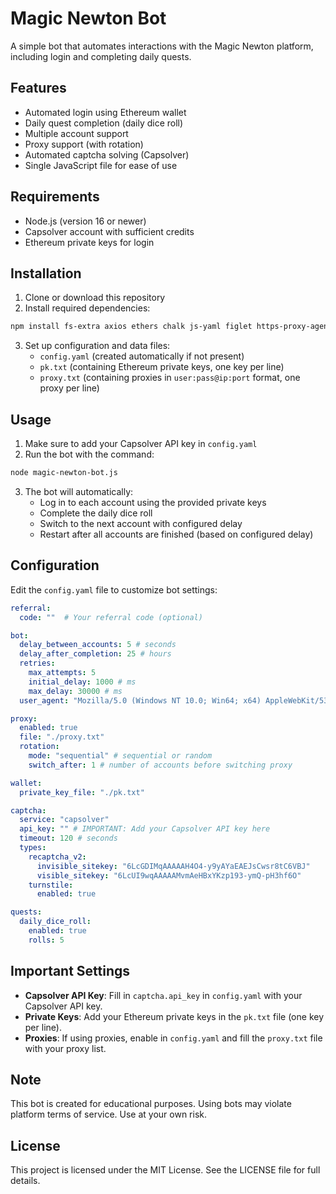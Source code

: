 # Magic Newton Bot

A simple bot that automates interactions with the Magic Newton platform, including login and completing daily quests.

## Features

- Automated login using Ethereum wallet
- Daily quest completion (daily dice roll)
- Multiple account support
- Proxy support (with rotation)
- Automated captcha solving (Capsolver)
- Single JavaScript file for ease of use

## Requirements

- Node.js (version 16 or newer)
- Capsolver account with sufficient credits
- Ethereum private keys for login

## Installation

1. Clone or download this repository
2. Install required dependencies:

```bash
npm install fs-extra axios ethers chalk js-yaml figlet https-proxy-agent moment
```

3. Set up configuration and data files:
   - `config.yaml` (created automatically if not present)
   - `pk.txt` (containing Ethereum private keys, one key per line)
   - `proxy.txt` (containing proxies in `user:pass@ip:port` format, one proxy per line)

## Usage

1. Make sure to add your Capsolver API key in `config.yaml`
2. Run the bot with the command:

```bash
node magic-newton-bot.js
```

3. The bot will automatically:
   - Log in to each account using the provided private keys
   - Complete the daily dice roll
   - Switch to the next account with configured delay
   - Restart after all accounts are finished (based on configured delay)

## Configuration

Edit the `config.yaml` file to customize bot settings:

```yaml
referral:
  code: ""  # Your referral code (optional)

bot:
  delay_between_accounts: 5 # seconds
  delay_after_completion: 25 # hours
  retries:
    max_attempts: 5
    initial_delay: 1000 # ms
    max_delay: 30000 # ms
  user_agent: "Mozilla/5.0 (Windows NT 10.0; Win64; x64) AppleWebKit/537.36 (KHTML, like Gecko) Chrome/133.0.0.0 Safari/537.36"

proxy:
  enabled: true
  file: "./proxy.txt"
  rotation:
    mode: "sequential" # sequential or random
    switch_after: 1 # number of accounts before switching proxy

wallet:
  private_key_file: "./pk.txt"

captcha:
  service: "capsolver"
  api_key: "" # IMPORTANT: Add your Capsolver API key here
  timeout: 120 # seconds
  types:
    recaptcha_v2:
      invisible_sitekey: "6LcGDIMqAAAAAH4O4-y9yAYaEAEJsCwsr8tC6VBJ"
      visible_sitekey: "6LcUI9wqAAAAAMvmAeHBxYKzp193-ymQ-pH3hf6O"
    turnstile:
      enabled: true

quests:
  daily_dice_roll:
    enabled: true
    rolls: 5
```

## Important Settings

- **Capsolver API Key**: Fill in `captcha.api_key` in `config.yaml` with your Capsolver API key.
- **Private Keys**: Add your Ethereum private keys in the `pk.txt` file (one key per line).
- **Proxies**: If using proxies, enable in `config.yaml` and fill the `proxy.txt` file with your proxy list.

## Note

This bot is created for educational purposes. Using bots may violate platform terms of service. Use at your own risk.

## License

This project is licensed under the MIT License. See the LICENSE file for full details.
